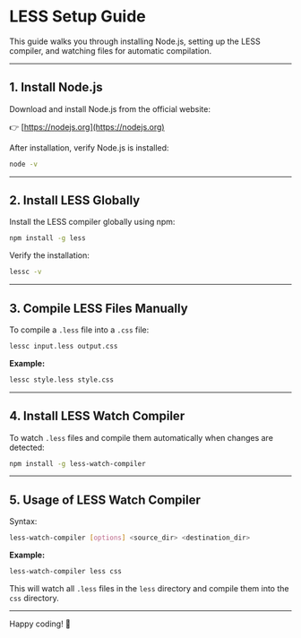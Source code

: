 # LESS Setup Guide

This guide walks you through installing Node.js, setting up the LESS compiler, and watching files for automatic compilation.

---

## 1. Install Node.js

Download and install Node.js from the official website:

👉 [https://nodejs.org](https://nodejs.org)

After installation, verify Node.js is installed:

```bash
node -v
````

---

## 2. Install LESS Globally

Install the LESS compiler globally using npm:

```bash
npm install -g less
```

Verify the installation:

```bash
lessc -v
```

---

## 3. Compile LESS Files Manually

To compile a `.less` file into a `.css` file:

```bash
lessc input.less output.css
```

**Example:**

```bash
lessc style.less style.css
```

---

## 4. Install LESS Watch Compiler

To watch `.less` files and compile them automatically when changes are detected:

```bash
npm install -g less-watch-compiler
```

---

## 5. Usage of LESS Watch Compiler

Syntax:

```bash
less-watch-compiler [options] <source_dir> <destination_dir>
```

**Example:**

```bash
less-watch-compiler less css
```

This will watch all `.less` files in the `less` directory and compile them into the `css` directory.

---

Happy coding! 🎨
